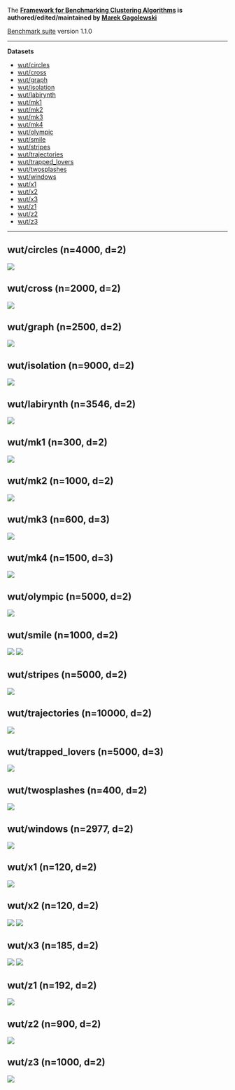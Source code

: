 The **[Framework for Benchmarking Clustering Algorithms](https://clustering-benchmarks.gagolewski.com)
is authored/edited/maintained by [Marek Gagolewski](https://www.gagolewski.com)**


[Benchmark suite](https://github.com/gagolews/clustering-data-v1) version 1.1.0



--------------------------------------------------------------------------------

**Datasets**

* [wut/circles](#circles)
* [wut/cross](#cross)
* [wut/graph](#graph)
* [wut/isolation](#isolation)
* [wut/labirynth](#labirynth)
* [wut/mk1](#mk1)
* [wut/mk2](#mk2)
* [wut/mk3](#mk3)
* [wut/mk4](#mk4)
* [wut/olympic](#olympic)
* [wut/smile](#smile)
* [wut/stripes](#stripes)
* [wut/trajectories](#trajectories)
* [wut/trapped_lovers](#trapped_lovers)
* [wut/twosplashes](#twosplashes)
* [wut/windows](#windows)
* [wut/x1](#x1)
* [wut/x2](#x2)
* [wut/x3](#x3)
* [wut/z1](#z1)
* [wut/z2](#z2)
* [wut/z3](#z3)

--------------------------------------------------------------------------------

## wut/circles (n=4000, d=2) <a name="circles"></a>

![](wut/circles.labels0.png)



## wut/cross (n=2000, d=2) <a name="cross"></a>

![](wut/cross.labels0.png)



## wut/graph (n=2500, d=2) <a name="graph"></a>

![](wut/graph.labels0.png)



## wut/isolation (n=9000, d=2) <a name="isolation"></a>

![](wut/isolation.labels0.png)



## wut/labirynth (n=3546, d=2) <a name="labirynth"></a>

![](wut/labirynth.labels0.png)



## wut/mk1 (n=300, d=2) <a name="mk1"></a>

![](wut/mk1.labels0.png)



## wut/mk2 (n=1000, d=2) <a name="mk2"></a>

![](wut/mk2.labels0.png)



## wut/mk3 (n=600, d=3) <a name="mk3"></a>

![](wut/mk3.labels0.png)



## wut/mk4 (n=1500, d=3) <a name="mk4"></a>

![](wut/mk4.labels0.png)



## wut/olympic (n=5000, d=2) <a name="olympic"></a>

![](wut/olympic.labels0.png)



## wut/smile (n=1000, d=2) <a name="smile"></a>

![](wut/smile.labels0.png)
![](wut/smile.labels1.png)



## wut/stripes (n=5000, d=2) <a name="stripes"></a>

![](wut/stripes.labels0.png)



## wut/trajectories (n=10000, d=2) <a name="trajectories"></a>

![](wut/trajectories.labels0.png)



## wut/trapped_lovers (n=5000, d=3) <a name="trapped_lovers"></a>

![](wut/trapped_lovers.labels0.png)



## wut/twosplashes (n=400, d=2) <a name="twosplashes"></a>

![](wut/twosplashes.labels0.png)



## wut/windows (n=2977, d=2) <a name="windows"></a>

![](wut/windows.labels0.png)



## wut/x1 (n=120, d=2) <a name="x1"></a>

![](wut/x1.labels0.png)



## wut/x2 (n=120, d=2) <a name="x2"></a>

![](wut/x2.labels0.png)
![](wut/x2.labels1.png)



## wut/x3 (n=185, d=2) <a name="x3"></a>

![](wut/x3.labels0.png)
![](wut/x3.labels1.png)



## wut/z1 (n=192, d=2) <a name="z1"></a>

![](wut/z1.labels0.png)



## wut/z2 (n=900, d=2) <a name="z2"></a>

![](wut/z2.labels0.png)



## wut/z3 (n=1000, d=2) <a name="z3"></a>

![](wut/z3.labels0.png)



